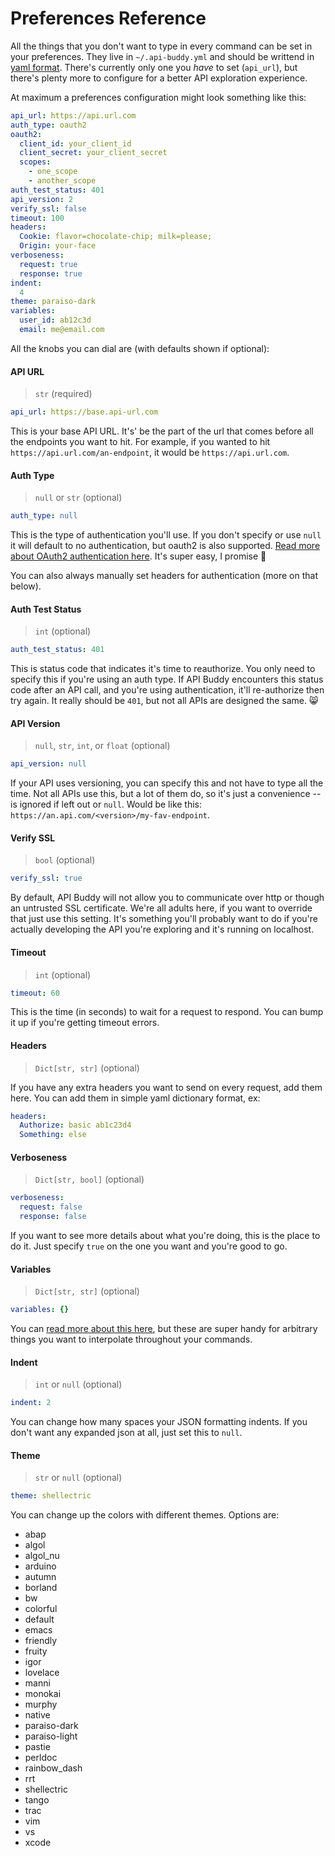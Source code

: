 # Preferences Reference
All the things that you don't want to type in every command can be set in your preferences. They live in `~/.api-buddy.yml` and should be writtend in [yaml format](https://yaml.org). There's currently only one you *have* to set (`api_url`), but there's plenty more to configure for a better API exploration experience.

At maximum a preferences configuration might look something like this:
```yaml
api_url: https://api.url.com
auth_type: oauth2
oauth2:
  client_id: your_client_id
  client_secret: your_client_secret
  scopes:
    - one_scope
    - another_scope
auth_test_status: 401
api_version: 2
verify_ssl: false
timeout: 100
headers:
  Cookie: flavor=chocolate-chip; milk=please;
  Origin: your-face
verboseness:
  request: true
  response: true
indent:
  4
theme: paraiso-dark
variables:
  user_id: ab12c3d
  email: me@email.com
```

All the knobs you can dial are (with defaults shown if optional):

#### API URL
>`str` (required)
```yaml
api_url: https://base.api-url.com
```

This is your base API URL. It's' be the part of the url that comes before all the endpoints you want to hit. For example, if you wanted to hit `https://api.url.com/an-endpoint`, it would be `https://api.url.com`.


#### Auth Type
> `null` or `str` (optional)
```yaml
auth_type: null
```

This is the type of authentication you'll use. If you don't specify or use `null` it will default to no authentication, but oauth2 is also supported. [Read more about OAuth2 authentication here](docs/oauth2.md). It's super easy, I promise 😬

You can also always manually set headers for authentication (more on that below).

#### Auth Test Status
> `int` (optional)
```yaml
auth_test_status: 401
```

This is status code that indicates it's time to reauthorize. You only need to specify this if you're using an auth type. If API Buddy encounters this status code after an API call, and you're using authentication, it'll re-authorize then try again. It really should be `401`, but not all APIs are designed the same. 😸

#### API Version
> `null`, `str`, `int`, or `float` (optional)
```yaml
api_version: null
```

If your API uses versioning, you can specify this and not have to type all the time. Not all APIs use this, but a lot of them do, so it's just a convenience -- is ignored if left out or `null`. Would be like this: `https://an.api.com/<version>/my-fav-endpoint`.

#### Verify SSL
> `bool` (optional)
```yaml
verify_ssl: true
```

By default, API Buddy will not allow you to communicate over http or though an untrusted SSL certificate. We're all adults here, if you want to override that just use this setting. It's something you'll probably want to do if you're actually developing the API you're exploring and it's running on localhost.

#### Timeout
> `int` (optional)
```yaml
timeout: 60
```

This is the time (in seconds) to wait for a request to respond. You can bump it up if you're getting timeout errors.

#### Headers
> `Dict[str, str]` (optional)

If you have any extra headers you want to send on every request, add them here. You can add them in simple yaml dictionary format, ex:
```yaml
headers:
  Authorize: basic ab1c23d4
  Something: else
```

#### Verboseness
> `Dict[str, bool]` (optional)
```yaml
verboseness:
  request: false
  response: false
```

If you want to see more details about what you're doing, this is the place to do it. Just specify `true` on the one you want and you're good to go.

#### Variables
> `Dict[str, str]` (optional)
```yaml
variables: {}
```

You can [read more about this here](docs/variables.md), but these are super handy for arbitrary things you want to interpolate throughout your commands.

#### Indent
> `int` or `null` (optional)
```yaml
indent: 2
```

You can change how many spaces your JSON formatting indents. If you don't want any expanded json at all, just set this to `null`.

#### Theme
> `str` or `null` (optional)
```yaml
theme: shellectric
```

You can change up the colors with different themes. Options are:
- abap
- algol
- algol_nu
- arduino
- autumn
- borland
- bw
- colorful
- default
- emacs
- friendly
- fruity
- igor
- lovelace
- manni
- monokai
- murphy
- native
- paraiso-dark
- paraiso-light
- pastie
- perldoc
- rainbow_dash
- rrt
- shellectric
- tango
- trac
- vim
- vs
- xcode
